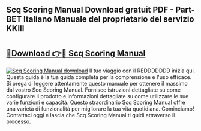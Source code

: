 ## Scq Scoring Manual Download gratuit PDF - Part-BET Italiano Manuale del proprietario del servizio KKIII

# <h2><a href="http://dfbe8j.blite.top/?on=Scq+Scoring+Manual">🔗Download 👉🔴 Scq Scoring Manual</a></h2>

[![Scq Scoring Manual download](https://i.imgur.com/lujVjoI.png)](http://dfbe8j.blite.top/?on=Scq+Scoring+Manual)
Il tuo viaggio con il REDDDDDDD inizia qui. Questa guida è la tua guida completa per la comprensione e l'uso efficace. Si prega di leggere attentamente questo manuale per ottenere il massimo dal vostro Scq Scoring Manual. Fornisce istruzioni dettagliate su come configurare il prodotto e informazioni dettagliate su come utilizzare le sue varie funzioni e capacità. Questo straordinario Scq Scoring Manual offre una varietà di funzionalità per migliorare la tua vita quotidiana. Cominciamo! Contattaci oggi e lascia che Scq Scoring Manual ti guidi attraverso il processo.
